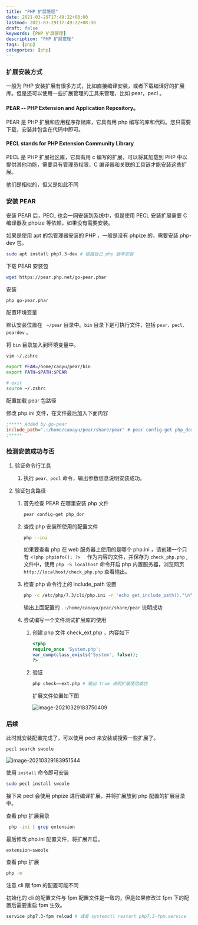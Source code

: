```yaml
---
title: "PHP 扩展管理"
date: 2021-03-29T17:49:22+08:00
lastmod: 2021-03-29T17:49:22+08:00
draft: false
keywords: [PHP 扩展管理]
description: "PHP 扩展管理"
tags: [php]
categories: [php]
---
```


### 扩展安装方式

一般为 PHP 安装扩展有很多方式，比如直接编译安装，或者下载编译好的扩展库。但是还可以使用一些扩展管理的工具来管理，比如 pear，pecl 。

#### PEAR  --  PHP Extension and Application Repository。

PEAR 是 PHP 扩展和应用程序存储库，它具有用 php 编写的库和代码。您只需要下载，安装并包含在代码中即可。

#### **PECL** stands for **PHP Extension Community Library**

PECL 是 PHP 扩展社区库，它具有用 c 编写的扩展，可以将其加载到 PHP 中以提供其他功能，需要具有管理员权限，C 编译器和关联的工具链才能安装这些扩展。

他们是相似的，但又是如此不同

### 安装 PEAR

安装 PEAR 后，PECL 也会一同安装到系统中，但是使用 PECL 安装扩展需要 C 编译器及 phpize 等依赖，如果没有需要安装。

如果是使用 apt 的包管理器安装的 PHP ，一般是没有 phpize 的，需要安装 php-dev 包。

```bash
sudo apt install php7.3-dev # 根据自己 php 版本安装
```

下载 PEAR 安装包

```bash
wget https://pear.php.net/go-pear.phar
```

安装

```bash
php go-pear.phar
```

配置环境变量

默认安装位置在 ` ~/pear` 目录中。`bin` 目录下是可执行文件，包括 `pear、pecl、peardev` 。

将 `bin` 目录加入到环境变量中。

```bash
vim ~/.zshrc

export PEAR=/home/caoyu/pear/bin
export PATH=$PATH:$PEAR

# exit
source ~/.zshrc
```

配置加载 pear 包路径

修改 php.ini 文件，在文件最后加入下面内容

```ini
;***** Added by go-pear
include_path=".:/home/caoayu/pear/share/pear" # pear config-get php_dor 命令输出的路径
;*****
```



### 检测安装成功与否

1.  验证命令行工具

    1.  执行 `pear、pecl` 命令，输出参数信息说明安装成功。

2.  验证包含路径

    1.  首先检查 PEAR 在哪里安装 php 文件

        ```bash
        pear config-get php_dor
        ```

    2.  查找 php 安装所使用的配置文件

        ```bash
        php --ini
        ```

        如果要查看 php 在 web 服务器上使用的是哪个 php.ini ，请创建一个只有 `<?php phpinfo(); ?>  ` 作为内容的文件，并保存为 `check_php.php` ,文件中，使用 `php -S localhost` 命令开启 php 内置服务器，浏览网页 `http://localhost/check_php.php` 查看输出。

    3.  检查 php 命令行上的 include_path 设置

        ```bash
        php -c /etc/php/7.3/cli/php.ini -r 'echo get_include_path()."\n";'
        ```

        输出上面配置的 `.:/home/caoayu/pear/share/pear` 说明成功

    4.  尝试编写一个文件测试扩展库的使用

        1.  创建 php 文件 check_ext.php ，内容如下

            ```php
            <?php
            require_once 'System.php';
            var_dump(class_exists('System', false));
            ?>
            ```

        2.  验证

            ```bash
            php check——ext.php # 输出 true 说明扩展使用成功
            ```

            扩展文件位置如下图

            ![image-20210329183750409](https://cdn.jsdelivr.net/gh/ayuayue/cdn/img/image-20210329183750409.png)

### 后续

此时就安装配置完成了，可以使用 pecl 来安装或搜索一些扩展了。

```bash
pecl search swoole
```

![image-20210329183951544](https://cdn.jsdelivr.net/gh/ayuayue/cdn/img/image-20210329183951544.png)

使用 `install` 命令即可安装

```bash
sudo pecl install swoole
```

接下来 pecl 会使用 phpize 进行编译扩展，并将扩展放到 php 配置的扩展目录中。

查看 php 扩展目录

```bash
 php -ini | grep extension
```

最后修改 php.ini 配置文件，将扩展开启。

```php
extension=swoole
```

查看 php 扩展

```bash
php -m
```



注意 cli 跟 fpm 的配置可能不同

初始化的 cli 的配置文件与 fpm 配置文件是一致的，但是如果修改过 fpm 下的配置后需要重启 fpm 生效。

```bash
service php7.3-fpm reload # 或者 systemctl restart php7.3-fpm.service
```



